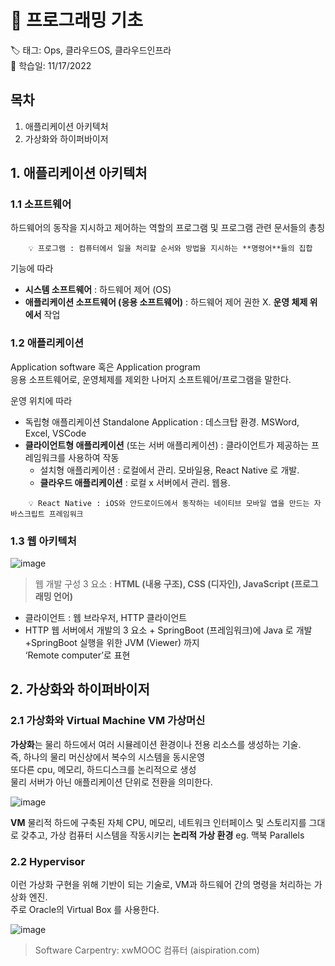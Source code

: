 # 🏴 프로그래밍 기초  
  
🏷 태그: Ops, 클라우드OS, 클라우드인프라  
📆 학습일: 11/17/2022  


## 목차
1. 애플리케이션 아키텍처
2. 가상화와 하이퍼바이저  


## 1. 애플리케이션 아키텍처


### 1.1 소프트웨어

하드웨어의 동작을 지시하고 제어하는 역할의 프로그램 및 프로그램 관련 문서들의 총칭
```
    💡 프로그램 : 컴퓨터에서 일을 처리할 순서와 방법을 지시하는 **명령어**들의 집합 
```

기능에 따라
- **시스템 소프트웨어** : 하드웨어 제어 (OS)
- **애플리케이션 소프트웨어 (응용 소프트웨어)** : 하드웨어 제어 권한 X. **운영 체제 위에서** 작업
  
### 1.2 애플리케이션

Application software 혹은 Application program  
응용 소프트웨어로, 운영체제를 제외한 나머지 소프트웨어/프로그램을 말한다.  


운영 위치에 따라
- 독립형 애플리케이션 Standalone Application : 데스크탑 환경. MSWord, Excel, VSCode
- **클라이언트형 애플리케이션** (또는 서버 애플리케이션) : 클라이언트가 제공하는 프레임워크를 사용하여 작동
    - 설치형 애플리케이션 : 로컬에서 관리. 모바일용, React Native 로 개발.
    - **클라우드 애플리케이션** : 로컬 x 서버에서 관리. 웹용.  
```  
    💡 React Native : iOS와 안드로이드에서 동작하는 네이티브 모바일 앱을 만드는 자바스크립트 프레임워크  
 ```   
   
   
### 1.3 웹 아키텍처
![image](https://user-images.githubusercontent.com/118426836/202849481-39abd1c3-4604-4f27-a14c-a7e80e24de28.png)
> 웹 개발 구성 3 요소 : **HTML (내용 구조), CSS (디자인), JavaScript (프로그래밍 언어)**  
  

- 클라이언트 : 웹 브라우저, HTTP 클라이언트
- HTTP  웹 서버에서 개발의 3 요소 + SpringBoot (프레임워크)에 Java 로 개발  
     +SpringBoot 실행을 위한 JVM (Viewer) 까지  
         ‘Remote computer’로 표현
    

## 2. 가상화와 하이퍼바이저


### 2.1 가상화와 Virtual Machine VM 가상머신

**가상화**는 물리 하드에서 여러 시뮬레이션 환경이나 전용 리소스를 생성하는 기술.  
즉, 하나의 물리 머신상에서 복수의 시스템을 동시운영  
또다른 cpu, 메모리, 하드디스크를 논리적으로 생성  
물리 서버가 아닌 애플리케이션 단위로 전환을 의미한다. 


![image](https://user-images.githubusercontent.com/118426836/202849714-aaadb950-0aa1-47b0-8772-054b3dd73322.png)


**VM** 물리적 하드에 구축된 자체 CPU, 메모리, 네트워크 인터페이스 및 스토리지를 그대로 갖추고, 가상 컴퓨터 시스템을 작동시키는 **논리적 가상 환경** eg. 맥북 Parallels

### 2.2 Hypervisor

이런 가상화 구현을 위해 기반이 되는 기술로, VM과 하드웨어 간의 명령을 처리하는 가상화 엔진.  
주로 Oracle의 Virtual Box 를 사용한다.  


![image](https://user-images.githubusercontent.com/118426836/202849738-2dafba67-f44a-4605-ba53-1e642e156310.png)
> Software Carpentry: xwMOOC 컴퓨터 (aispiration.com)
